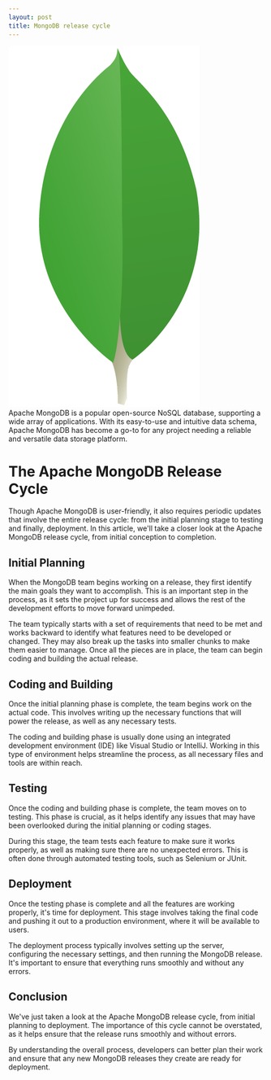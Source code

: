 ```yaml
---
layout: post
title: MongoDB release cycle
---
```

<div class="row">
    <div class="col-sm-2">
        <img src="/images/mongodb-logo.png" alt="mongodb logo"/>
    </div>
    <div class="col-sm-10">
        Apache MongoDB is a popular open-source NoSQL database, supporting a wide array of applications. With its easy-to-use and intuitive data schema, Apache MongoDB has become a go-to for any project needing a reliable and versatile data storage platform.
    </div>
</div>

# The Apache MongoDB Release Cycle

Though Apache MongoDB is user-friendly, it also requires periodic updates that involve the entire release cycle: from the initial planning stage to testing and finally, deployment. In this article, we'll take a closer look at the Apache MongoDB release cycle, from initial conception to completion.

## Initial Planning

When the MongoDB team begins working on a release, they first identify the main goals they want to accomplish. This is an important step in the process, as it sets the project up for success and allows the rest of the development efforts to move forward unimpeded.

The team typically starts with a set of requirements that need to be met and works backward to identify what features need to be developed or changed. They may also break up the tasks into smaller chunks to make them easier to manage. Once all the pieces are in place, the team can begin coding and building the actual release.

## Coding and Building

Once the initial planning phase is complete, the team begins work on the actual code. This involves writing up the necessary functions that will power the release, as well as any necessary tests.

The coding and building phase is usually done using an integrated development environment (IDE) like Visual Studio or IntelliJ. Working in this type of environment helps streamline the process, as all necessary files and tools are within reach.

## Testing

Once the coding and building phase is complete, the team moves on to testing. This phase is crucial, as it helps identify any issues that may have been overlooked during the initial planning or coding stages.

During this stage, the team tests each feature to make sure it works properly, as well as making sure there are no unexpected errors. This is often done through automated testing tools, such as Selenium or JUnit.

## Deployment

Once the testing phase is complete and all the features are working properly, it's time for deployment. This stage involves taking the final code and pushing it out to a production environment, where it will be available to users.

The deployment process typically involves setting up the server, configuring the necessary settings, and then running the MongoDB release. It's important to ensure that everything runs smoothly and without any errors.

## Conclusion

We've just taken a look at the Apache MongoDB release cycle, from initial planning to deployment. The importance of this cycle cannot be overstated, as it helps ensure that the release runs smoothly and without errors.

By understanding the overall process, developers can better plan their work and ensure that any new MongoDB releases they create are ready for deployment.
